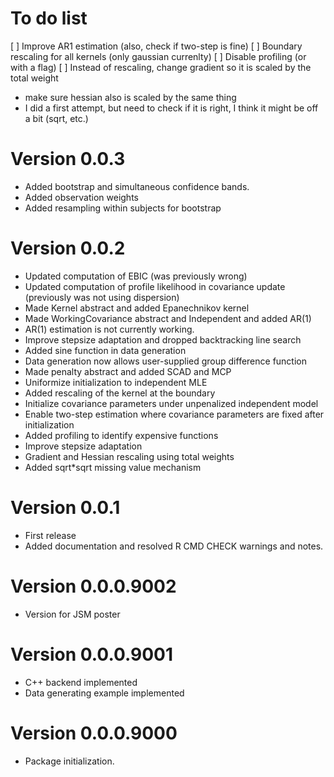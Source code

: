# To do list

[ ] Improve AR1 estimation (also, check if two-step is fine)
[ ] Boundary rescaling for all kernels (only gaussian currenlty)
[ ] Disable profiling (or with a flag)
[ ] Instead of rescaling, change gradient so it is scaled by the total weight
  - make sure hessian also is scaled by the same thing
  - I did a first attempt, but need to check if it is right, I think it might be off a bit (sqrt, etc.)

# Version 0.0.3

* Added bootstrap and simultaneous confidence bands.
* Added observation weights
* Added resampling within subjects for bootstrap

# Version 0.0.2

* Updated computation of EBIC (was previously wrong)
* Updated computation of profile likelihood in covariance update (previously was not using dispersion)
* Made Kernel abstract and added Epanechnikov kernel
* Made WorkingCovariance abstract and Independent and added AR(1)
* AR(1) estimation is not currently working.
* Improve stepsize adaptation and dropped backtracking line search
* Added sine function in data generation
* Data generation now allows user-supplied group difference function
* Made penalty abstract and added SCAD and MCP
* Uniformize initialization to independent MLE
* Added rescaling of the kernel at the boundary
* Initialize covariance parameters under unpenalized independent model
* Enable two-step estimation where covariance parameters are fixed after initialization
* Added profiling to identify expensive functions
* Improve stepsize adaptation
* Gradient and Hessian rescaling using total weights
* Added sqrt*sqrt missing value mechanism

# Version 0.0.1

* First release
* Added documentation and resolved R CMD CHECK warnings and notes.

# Version 0.0.0.9002

* Version for JSM poster

# Version 0.0.0.9001

* C++ backend implemented
* Data generating example implemented

# Version 0.0.0.9000

* Package initialization.
